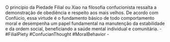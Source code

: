 O princípio da Piedade Filial ou Xiao na filosofia confucionista ressalta a demonstração de obediência e respeito aos mais velhos. De acordo com Confúcio, essa virtude é o fundamento básico de todo comportamento moral e desempenha um papel fundamental na manutenção da estabilidade e da ordem social, beneficiando a saúde mental individual e comunitária. - #FilialPiety #ConfucianThought #MoralBehavior -  
